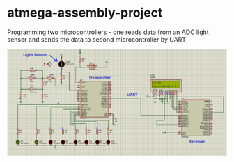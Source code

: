 # atmega-assembly-project
Programming two microcontrollers - one reads data from an ADC light sensor and sends the data to second microcontroller by UART

![ss](screenshots/uC-project.png "Screenshot from Proteus")
